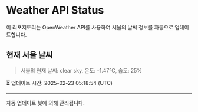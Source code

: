 
# Weather API Status

이 리포지토리는 OpenWeather API를 사용하여 서울의 날씨 정보를 자동으로 업데이트합니다.

## 현재 서울 날씨
> 서울의 현재 날씨: clear sky, 온도: -1.47°C, 습도: 25%

⏳ 업데이트 시간: 2025-02-23 05:18:54 (UTC)

---
자동 업데이트 봇에 의해 관리됩니다.
